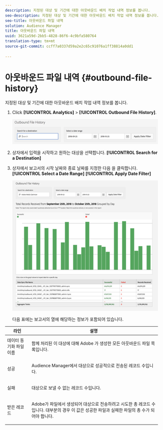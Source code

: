 ```yaml
---
description: 지정된 대상 및 기간에 대한 아웃바운드 배치 작업 내역 정보를 봅니다.
seo-description: 지정된 대상 및 기간에 대한 아웃바운드 배치 작업 내역 정보를 봅니다.
seo-title: 아웃바운드 파일 내역
solution: Audience Manager
title: 아웃바운드 파일 내역
uuid: 3621a59d-2bb5-4828-86f6-4c9bfa580764
translation-type: tm+mt
source-git-commit: ccff7a0337d59a2e2c65c91076a1ff38814a0dd1

---
```



# 아웃바운드 파일 내역 {#outbound-file-history}

지정된 대상 및 기간에 대한 아웃바운드 배치 작업 내역 정보를 봅니다.

<!-- 

t_reports_outbound_history.xml

 -->

1. Click **[!UICONTROL Analytics]** &gt; **[!UICONTROL Outbound File History]**.

   ![단계 결과](assets/outbound_history.png)

1. 상자에서 입력을 시작하고 원하는 대상을 선택합니다. **[!UICONTROL Search for a Destination]**
1. 상자에서 보고서의 시작 날짜와 종료 날짜를 지정한 다음 을 클릭합니다. **[!UICONTROL Select a Date Range]** **[!UICONTROL Apply Date Filter]**

   ![단계 결과](assets/outbound_history_stats.png)

   다음 표에는 보고서의 열에 해당하는 정보가 포함되어 있습니다.

<table id="table_93076D46AC50411395E72B9B987E99BE"> 
 <thead> 
  <tr> 
   <th colname="col1" class="entry"> 라인 </th> 
   <th colname="col2" class="entry"> 설명 </th> 
  </tr> 
 </thead>
 <tbody> 
  <tr> 
   <td colname="col1"> 데이터 동기화 파일 이름 </td> 
   <td colname="col2"> <p>함께 처리된 이 대상에 대해 Adobe <span class="keyword"> 가</span> 생성한 모든 아웃바운드 파일 목록입니다. </p> </td> 
  </tr> 
  <tr> 
   <td colname="col1"> 성공 </td> 
   <td colname="col2"> <p>Audience Manager에서 <span class="keyword"> 대상으로 성공적으로 전송된</span> 레코드 수입니다. </p> </td> 
  </tr> 
  <tr> 
   <td colname="col1"> 실패 </td> 
   <td colname="col2"> <p>대상으로 보낼 수 없는 레코드 수입니다. </p> </td> 
  </tr> 
  <tr> 
   <td colname="col1"> 받은 레코드 </td> 
   <td colname="col2"> <p>Adobe가 <span class="keyword"> 파일에서</span> 생성되어 대상으로 전송하려고 시도한 총 레코드 수입니다. 대부분의 경우 이 값은 성공한 파일과 실패한 파일의 총 수가 되어야 합니다. </p> </td> 
  </tr> 
 </tbody> 
</table>
